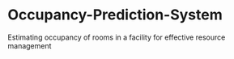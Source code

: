 # Occupancy-Prediction-System
Estimating occupancy of rooms in a facility for effective resource management
